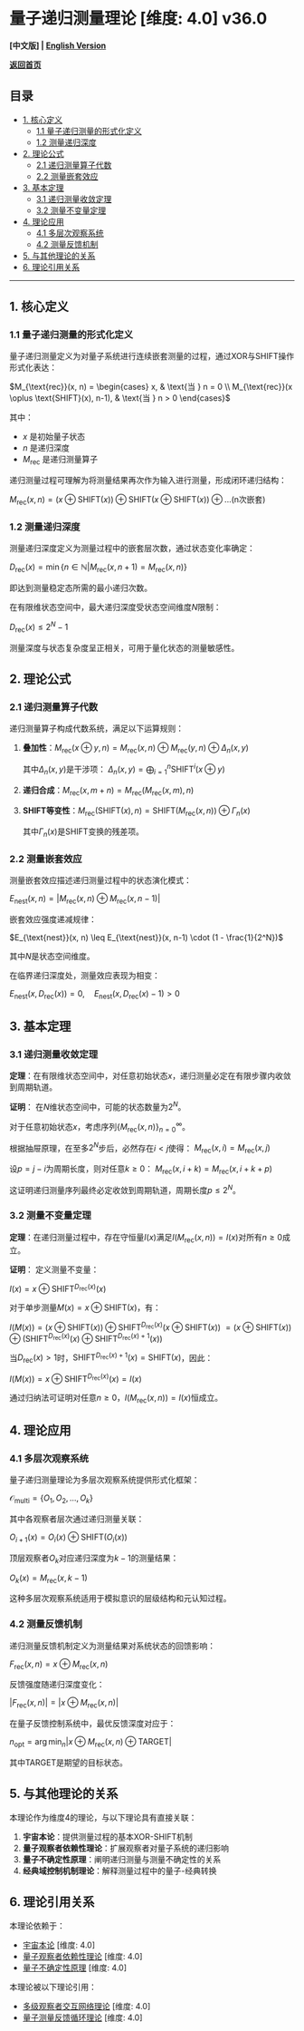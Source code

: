 # 量子递归测量理论 [维度: 4.0] v36.0

**[中文版] | [English Version](formal_theory_quantum_recursive_measurement_en.md)**

**[返回首页](../README.md)**

## 目录

- [1. 核心定义](#1-核心定义)
  - [1.1 量子递归测量的形式化定义](#11-量子递归测量的形式化定义)
  - [1.2 测量递归深度](#12-测量递归深度)
- [2. 理论公式](#2-理论公式)
  - [2.1 递归测量算子代数](#21-递归测量算子代数)
  - [2.2 测量嵌套效应](#22-测量嵌套效应)
- [3. 基本定理](#3-基本定理)
  - [3.1 递归测量收敛定理](#31-递归测量收敛定理)
  - [3.2 测量不变量定理](#32-测量不变量定理)
- [4. 理论应用](#4-理论应用)
  - [4.1 多层次观察系统](#41-多层次观察系统)
  - [4.2 测量反馈机制](#42-测量反馈机制)
- [5. 与其他理论的关系](#5-与其他理论的关系)
- [6. 理论引用关系](#6-理论引用关系)

---

## 1. 核心定义

### 1.1 量子递归测量的形式化定义

量子递归测量定义为对量子系统进行连续嵌套测量的过程，通过XOR与SHIFT操作形式化表达：

$`M_{\text{rec}}(x, n) = \begin{cases}
  x, & \text{当 } n = 0 \\
  M_{\text{rec}}(x \oplus \text{SHIFT}(x), n-1), & \text{当 } n > 0
\end{cases}`$

其中：
- $`x`$ 是初始量子状态
- $`n`$ 是递归深度
- $`M_{\text{rec}}`$ 是递归测量算子

递归测量过程可理解为将测量结果再次作为输入进行测量，形成闭环递归结构：

$`M_{\text{rec}}(x, n) = (x \oplus \text{SHIFT}(x)) \oplus \text{SHIFT}(x \oplus \text{SHIFT}(x)) \oplus ... \text{(n次嵌套)}`$

### 1.2 测量递归深度

测量递归深度定义为测量过程中的嵌套层次数，通过状态变化率确定：

$`D_{\text{rec}}(x) = \min\{n \in \mathbb{N} | M_{\text{rec}}(x, n+1) = M_{\text{rec}}(x, n)\}`$

即达到测量稳定态所需的最小递归次数。

在有限维状态空间中，最大递归深度受状态空间维度$`N`$限制：

$`D_{\text{rec}}(x) \leq 2^N - 1`$

测量深度与状态复杂度呈正相关，可用于量化状态的测量敏感性。

## 2. 理论公式

### 2.1 递归测量算子代数

递归测量算子构成代数系统，满足以下运算规则：

1. **叠加性**：$`M_{\text{rec}}(x \oplus y, n) = M_{\text{rec}}(x, n) \oplus M_{\text{rec}}(y, n) \oplus \Delta_n(x, y)`$

   其中$`\Delta_n(x, y)`$是干涉项：
   $`\Delta_n(x, y) = \bigoplus_{i=1}^n \text{SHIFT}^i(x \oplus y)`$

2. **递归合成**：$`M_{\text{rec}}(x, m+n) = M_{\text{rec}}(M_{\text{rec}}(x, m), n)`$

3. **SHIFT等变性**：$`M_{\text{rec}}(\text{SHIFT}(x), n) = \text{SHIFT}(M_{\text{rec}}(x, n)) \oplus \Gamma_n(x)`$

   其中$`\Gamma_n(x)`$是SHIFT变换的残差项。

### 2.2 测量嵌套效应

测量嵌套效应描述递归测量过程中的状态演化模式：

$`E_{\text{nest}}(x, n) = |M_{\text{rec}}(x, n) \oplus M_{\text{rec}}(x, n-1)|`$

嵌套效应强度递减规律：

$`E_{\text{nest}}(x, n) \leq E_{\text{nest}}(x, n-1) \cdot (1 - \frac{1}{2^N})`$

其中$`N`$是状态空间维度。

在临界递归深度处，测量效应表现为相变：

$`E_{\text{nest}}(x, D_{\text{rec}}(x)) = 0,\quad E_{\text{nest}}(x, D_{\text{rec}}(x)-1) > 0`$

## 3. 基本定理

### 3.1 递归测量收敛定理

**定理**：在有限维状态空间中，对任意初始状态$`x`$，递归测量必定在有限步骤内收敛到周期轨道。

**证明**：
在$`N`$维状态空间中，可能的状态数量为$`2^N`$。

对于任意初始状态$`x`$，考虑序列$`\{M_{\text{rec}}(x, n)\}_{n=0}^{\infty}`$。

根据抽屉原理，在至多$`2^N`$步后，必然存在$`i < j`$使得：
$`M_{\text{rec}}(x, i) = M_{\text{rec}}(x, j)`$

设$`p = j - i`$为周期长度，则对任意$`k \geq 0`$：
$`M_{\text{rec}}(x, i+k) = M_{\text{rec}}(x, i+k+p)`$

这证明递归测量序列最终必定收敛到周期轨道，周期长度$`p \leq 2^N`$。

### 3.2 测量不变量定理

**定理**：在递归测量过程中，存在守恒量$`I(x)`$满足$`I(M_{\text{rec}}(x, n)) = I(x)`$对所有$`n \geq 0`$成立。

**证明**：
定义测量不变量：

$`I(x) = x \oplus \text{SHIFT}^{D_{\text{rec}}(x)}(x)`$

对于单步测量$`M(x) = x \oplus \text{SHIFT}(x)`$，有：

$`I(M(x)) = (x \oplus \text{SHIFT}(x)) \oplus \text{SHIFT}^{D_{\text{rec}}(x)}(x \oplus \text{SHIFT}(x))`$
$`= (x \oplus \text{SHIFT}(x)) \oplus (\text{SHIFT}^{D_{\text{rec}}(x)}(x) \oplus \text{SHIFT}^{D_{\text{rec}}(x)+1}(x))`$

当$`D_{\text{rec}}(x) > 1`$时，$`\text{SHIFT}^{D_{\text{rec}}(x)+1}(x) = \text{SHIFT}(x)`$，因此：

$`I(M(x)) = x \oplus \text{SHIFT}^{D_{\text{rec}}(x)}(x) = I(x)`$

通过归纳法可证明对任意$`n \geq 0`$，$`I(M_{\text{rec}}(x, n)) = I(x)`$恒成立。

## 4. 理论应用

### 4.1 多层次观察系统

量子递归测量理论为多层次观察系统提供形式化框架：

$`\mathcal{O}_{\text{multi}} = \{O_1, O_2, ..., O_k\}`$

其中各观察者层次通过递归测量关联：

$`O_{i+1}(x) = O_i(x) \oplus \text{SHIFT}(O_i(x))`$

顶层观察者$`O_k`$对应递归深度为$`k-1`$的测量结果：

$`O_k(x) = M_{\text{rec}}(x, k-1)`$

这种多层次观察系统适用于模拟意识的层级结构和元认知过程。

### 4.2 测量反馈机制

递归测量反馈机制定义为测量结果对系统状态的回馈影响：

$`F_{\text{rec}}(x, n) = x \oplus M_{\text{rec}}(x, n)`$

反馈强度随递归深度变化：

$`|F_{\text{rec}}(x, n)| = |x \oplus M_{\text{rec}}(x, n)|`$

在量子反馈控制系统中，最优反馈深度对应于：

$`n_{\text{opt}} = \arg\min_{n} |x \oplus M_{\text{rec}}(x, n) \oplus \text{TARGET}|`$

其中$`\text{TARGET}`$是期望的目标状态。

## 5. 与其他理论的关系

本理论作为维度4的理论，与以下理论具有直接关联：

1. **宇宙本论**：提供测量过程的基本XOR-SHIFT机制
2. **量子观察者依赖性理论**：扩展观察者对量子系统的递归影响
3. **量子不确定性原理**：阐明递归测量与测量不确定性的关系
4. **经典域控制机制理论**：解释测量过程中的量子-经典转换

## 6. 理论引用关系

本理论依赖于：
- [宇宙本论](formal_theory_cosmic_ontology.md) [维度: 4.0]
- [量子观察者依赖性理论](formal_theory_quantum_observer_dependency.md) [维度: 4.0]
- [量子不确定性原理](formal_theory_quantum_uncertainty_principle.md) [维度: 4.0]

本理论被以下理论引用：
- [多级观察者交互网络理论](formal_theory_multi_level_observer_interaction_network.md) [维度: 4.0]
- [量子测量反馈循环理论](formal_theory_quantum_measurement_feedback_loop.md) [维度: 4.0] 